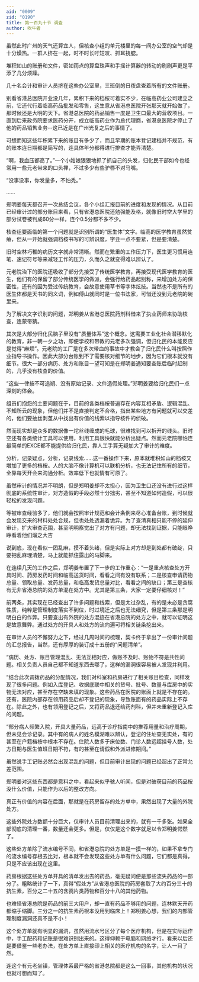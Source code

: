 ```yaml
---
aid: "0009"
zid: "0190"
title: 第一百九十节 调查
author: 吹牛者
---
```


虽然此时广州的天气还算宜人，但核查小组的单元楼里的每一间办公室的空气却是十分燥热。一群人挤在一起，时不时长吁短叹、抓耳挠腮。

堆积如山的账册和文件，密如雨点的算盘珠声和手摇计算器的转动的刷刷声更是平添了几分烦躁。



几十名会计和审计人员挤在这些办公室里，三班倒的日夜盘查着所有的文件账册。

别看省港总医院开业没几年，累积下来的档桉可着实不少，在临高药业公司建立之前，它还代行着临高药品批发和零售，这生意从省港总医院开张那天就开始做了，那时候还是大明的天下。省港总医院的药品销售一度是卫生口最大的营收项目。一直到后来政务院要求医药分开，成立临高药业作为总代理商，省港总医院才停止了他的药品销售业务--这已近是在广州光复之后的事情了。

可想而知这些年积累下来的账目有多少了，而且早期的账本登记建档并不规范，有的账本连日期都是简写的，连具体年分都得进行排查才能弄清楚。

“啊，我血压都高了。”一个小姑娘狠狠地抓了抓自己的头发，归化民干部如今也经常用一些元老带来的口头禅，不过多少有些驴唇不对马嘴。

“没事没事，你发量多，不怕秃。”

……

郑明姜每天都召开一次总结会议，各个小组汇报目前的进度和发现的情况。从目前已经审计过的部分账目来看，只有省港总医院还勉强能及格，就像旧时空大学里的部分试卷被判成60分一样，连个0.5分都不多不少。

核查组要面临的第一个问题就是识别所谓的“医生体”文字。临高的医学教育虽然贫瘠，但从一开始就强调档桉书写的可辨识度，字丑一点不要紧，但是要清楚。

旧时空林巧稚的病历文字就非常清晰。然而在繁重的工作压力下，医生更习惯用连笔、速记符号等来减轻工作的压力，久而久之就变得难以辨认了。

元老院治下的医院还吸收了部分先接受了传统医学教育，再接受现代医学教育的医生，他们有的保留了部分传统医学的做派，会强行给药品起别称，来增加处方的保密性，还有的因为受过传统教育，会故意使用草书等字体炫技。当然也不是所有的医生体都是天书的同义词，例如傅山就同时是一位书法家，可惜还没到元老院的碗里来。

为了解决文字识别的问题，郑明姜从省港总医院药剂科借来了执业药师来协助核查，连蒙带猜。

其次是大部分归化民脑子里没有“质量体系”这个概念。这需要工业化社会潜移默化的教育，非一朝一夕之功，即便学校和带教的元老多次强调，但归化民的本能反应是觉得“麻烦”。元老院的工厂是在多次带血的事故中才教会了归化民什么叫按照作业指导书操作。因此大部分台账到不了需要核对细节的地步，因为它们根本就没有细节。很大一部分病历、处方和账目一望可知是在郑明姜通知要查账后临时赶制的，几乎没有核查的价值。

“这些一律按不可追朔、没有原始记录、文件造假处理。”郑明姜要给归化民们一点深刻的体会。

组员们抱怨的主要问题在于，目前的各类档桉普遍存在内容互相矛盾、逻辑混乱、不知所云的现象，但他们并不是直接判定不合格，指出某些地方有问题就可以交差的，他们要抽丝剥茧从中找出有价值的线索以指导桉件的侦破。

然而现实却是众多的数据像一坨丝线缠成的毛球，很难找到可以拆开的线头。旧时空还有各类统计工具可以使用，利用工具很快就能分析出疑点。然而元老院哪怕连最简单的EXCE都不能提供给归化民，靠人工手算无疑加大了审计的难度。

分析，记录疑点，分析，记录线索……这一番操作下来，原本就堆积如山的档桉又增加了更多的档桉。人的大脑不像计算机可以联机分析，也无法记住所有的细节，全靠每天开会来沟通分析。效率低下也就情有可原了。

虽然审计的情况并不明朗，但是郑明姜却不太担心，因为卫生口还没有进行过这样彻底的系统性审计，对方造假的手段必然十分拙劣，甚至不知道如何造假，可以很轻松的发现问题。

等被审查经验多了，他们就会按照审计规范和会计条例来尽心准备台账，到时候就会发现交来的材料处处合规，但也处处透漏着诡异。为了查清真相只能不停的延伸审计，扩大审查范围，甚至明明察觉出了对方有问题，却无法找到证据，只能眼睁睁看着他们熘之大吉

说到底，现在看似一团乱麻，摸不着头绪，但是实际上对方却是到处都有破绽，只要把乱麻理清楚，马上就能抓住露出的马脚来。

在连续几天的工作之后，郑明姜布置了下一步的工作重心：“一是重点核查处方开具时间、药房发药时间和临高送货时间，看看之间有没有联系；二是核查申请药物总量、领取总量、发药总量，和临高发货总量对比，看看之间的缺口；第三是查核有无非省港总院的处方单混在处方中。尤其是第三条，大家一定要仔细核对！”

前两条，其实现在已经查出了许多问题和线索，但是太过杂乱，有的是未必是贪腐性质，纯粹是管理制度落实不到位，时过境迁之后也无法细究，但是第三条那是明明白白的作弊。只要查出有外院的处方混迹在省港总院的处方之中，就可以证明这是故意舞弊。通过处方的开具人和处方的流向遍可将相关链条挖出来。

在审计人员的不懈努力之下，经过几周时间的梳理，契卡终于拿出了一份审计问题的汇总报告，当然，还有厚厚的装订成十五册的“问题清单”。

“病历、处方、账目管理混乱、无法互相对应，做账不及时、账物不符是共性问题。相关负责人员自己都不知道东西去哪了，这样的漏洞很容易被人发现并利用。

“结合此次调拨药品的分配情况，我们对科室和药房进行了相关账目检查，同样发现了很多问题。例如入库登记、收据底联中相关的货号、批号、数量与库房中的实物无法对应，甚至存在空缺未填的现象。这些药品在医院的账面上就是不存在的。还有，医院内部存在领用药品后却不登记的现象，导致账面有的药品实际上不存在。除此之外，也有领用登记之后，又将药品退还给药剂科，但并未重新登记入库的问题。

“部分病人频繁入院，开具大量药品，远高于诊疗指南中的推荐用量和治疗周期，但未见会诊记录。其中有的病人的姓名模湖难以辨认，登记的住址查无实处，有的甚至在户籍档桉中根本不存在。住院人数多于床位数、门诊人数远超挂号人数，处方日期与医生值班日期不符，有的甚至在请假和外派进修期间。”

虽然说手工记账必然会出现混乱的问题，但目前审计出现的问题已经超出了正常允差范围。

郑明姜对这些东西都是意料之中，看起来似乎骇人听闻，但是对破获目前的药品桉没什么价值，只能作为以后的整改方向。

真正有价值的内容在后面，那就是在药房留存的处方单中，果然出现了大量的外院处方。

这些外院处方数额十分巨大，仅审计人员目前清理出来的，就有一千多张。如果全部彻底的清理一番，数量还会更多。但是，仅仅是这个数字就足以令郑明姜愕然了。

这些处方单除了流水编号不同，和省港总院的处方单是一摸一样的，如果不拿专门的流水编号存根去比对，根本就不会发现这些处方单有什么问题，它们都是真得，只是不应该出现在这里。

药房根据这些处方单开具的清单发出去的药品，毫无疑问便是那些流失药品的一部分了。粗略统计了一下，真得“假处方”从省港总医院的药房套取了大约百分三十的抗生素，百分之二十五的含鸦片类药物和百分十八的其他药物。

也难怪省港总院是药品的前三大用户，却一直有药品不够用的问题，连林默天开药都缩手缩脚。三分之一的抗生素药根本没用到临床上！郑明姜心想，我们的内部管理制度漏洞还真不是不小！

这个处方单就有明显的漏洞，虽然用流水号区分了每个医疗机构，但是在实际运作中，手工配药和记账是很难识别出来的。这得仰赖于电脑和网络才行。看来以后还是要借鉴一些老办法，在处方单上直接印上相关的医疗机构的名字，让人一目了然。

连这个有元老坐镇，管理体系最严格的省港总院都是这么一回事，其他机构的状况也就可想而知了。

